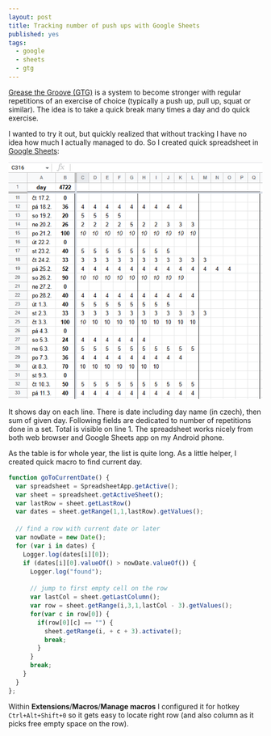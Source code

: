 ```yaml
---
layout: post
title: Tracking number of push ups with Google Sheets
published: yes
tags:
  - google
  - sheets
  - gtg
---
```

[Grease the Groove (GTG)][1] is a system to become stronger with regular repetitions of an exercise of choice (typically a push up, pull up, squat or similar). The idea is to take a quick break many times a day and do quick exercise.

I wanted to try it out, but quickly realized that without tracking I have no idea how much I actually managed to do. So I created quick spreadsheet in [Google Sheets][2]:

![GTG sheet](/img/gtg.png)

It shows day on each line. There is date including day name (in czech), then sum of given day. Following fields are dedicated to number of repetitions done in a set. Total is visible on line 1. The spreadsheet works nicely from both web browser and Google Sheets app on my Android phone.

As the table is for whole year, the list is quite long. As a little helper, I created quick macro to find current day.

```js
function goToCurrentDate() {
  var spreadsheet = SpreadsheetApp.getActive();
  var sheet = spreadsheet.getActiveSheet();
  var lastRow = sheet.getLastRow()
  var dates = sheet.getRange(1,1,lastRow).getValues();

  // find a row with current date or later
  var nowDate = new Date();
  for (var i in dates) {
    Logger.log(dates[i][0]);
    if (dates[i][0].valueOf() > nowDate.valueOf()) {
      Logger.log("found");

      // jump to first empty cell on the row
      var lastCol = sheet.getLastColumn();
      var row = sheet.getRange(i,3,1,lastCol - 3).getValues();
      for(var c in row[0]) {
        if(row[0][c] == "") {
          sheet.getRange(i, + c + 3).activate();
          break;
        }
      }
      break;
    }    
  }  
};
```

Within **Extensions**/**Macros**/**Manage macros** I configured it for hotkey `Ctrl+Alt+Shift+0` so it gets easy to locate right row (and also column as it picks free empty space on the row).

[1]: https://www.artofmanliness.com/health-fitness/fitness/get-stronger-by-greasing-the-groove/
[2]: https://docs.google.com/spreadsheets
